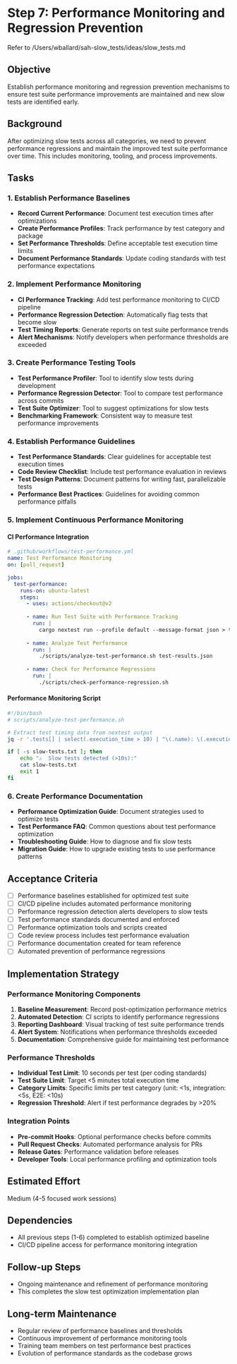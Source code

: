 # Step 7: Performance Monitoring and Regression Prevention

Refer to /Users/wballard/sah-slow_tests/ideas/slow_tests.md

## Objective
Establish performance monitoring and regression prevention mechanisms to ensure test suite performance improvements are maintained and new slow tests are identified early.

## Background
After optimizing slow tests across all categories, we need to prevent performance regressions and maintain the improved test suite performance over time. This includes monitoring, tooling, and process improvements.

## Tasks

### 1. Establish Performance Baselines
- **Record Current Performance**: Document test execution times after optimizations
- **Create Performance Profiles**: Track performance by test category and package
- **Set Performance Thresholds**: Define acceptable test execution time limits  
- **Document Performance Standards**: Update coding standards with test performance expectations

### 2. Implement Performance Monitoring
- **CI Performance Tracking**: Add test performance monitoring to CI/CD pipeline
- **Performance Regression Detection**: Automatically flag tests that become slow
- **Test Timing Reports**: Generate reports on test suite performance trends
- **Alert Mechanisms**: Notify developers when performance thresholds are exceeded

### 3. Create Performance Testing Tools
- **Test Performance Profiler**: Tool to identify slow tests during development
- **Performance Regression Detector**: Tool to compare test performance across commits
- **Test Suite Optimizer**: Tool to suggest optimizations for slow tests
- **Benchmarking Framework**: Consistent way to measure test performance improvements

### 4. Establish Performance Guidelines
- **Test Performance Standards**: Clear guidelines for acceptable test execution times
- **Code Review Checklist**: Include test performance evaluation in reviews
- **Test Design Patterns**: Document patterns for writing fast, parallelizable tests
- **Performance Best Practices**: Guidelines for avoiding common performance pitfalls

### 5. Implement Continuous Performance Monitoring

#### CI Performance Integration
```yaml
# .github/workflows/test-performance.yml
name: Test Performance Monitoring
on: [pull_request]

jobs:
  test-performance:
    runs-on: ubuntu-latest
    steps:
      - uses: actions/checkout@v2
      
      - name: Run Test Suite with Performance Tracking
        run: |
          cargo nextest run --profile default --message-format json > test-results.json
          
      - name: Analyze Test Performance
        run: |
          ./scripts/analyze-test-performance.sh test-results.json
          
      - name: Check for Performance Regressions
        run: |
          ./scripts/check-performance-regression.sh
```

#### Performance Monitoring Script
```bash
#!/bin/bash
# scripts/analyze-test-performance.sh

# Extract test timing data from nextest output
jq -r '.tests[] | select(.execution_time > 10) | "\(.name): \(.execution_time)s"' test-results.json > slow-tests.txt

if [ -s slow-tests.txt ]; then
    echo "⚠️  Slow tests detected (>10s):"
    cat slow-tests.txt
    exit 1
fi
```

### 6. Create Performance Documentation
- **Performance Optimization Guide**: Document strategies used to optimize tests
- **Test Performance FAQ**: Common questions about test performance optimization
- **Troubleshooting Guide**: How to diagnose and fix slow tests
- **Migration Guide**: How to upgrade existing tests to use performance patterns

## Acceptance Criteria
- [ ] Performance baselines established for optimized test suite
- [ ] CI/CD pipeline includes automated performance monitoring
- [ ] Performance regression detection alerts developers to slow tests
- [ ] Test performance standards documented and enforced
- [ ] Performance optimization tools and scripts created
- [ ] Code review process includes test performance evaluation
- [ ] Performance documentation created for team reference
- [ ] Automated prevention of performance regressions

## Implementation Strategy

### Performance Monitoring Components
1. **Baseline Measurement**: Record post-optimization performance metrics
2. **Automated Detection**: CI scripts to identify performance regressions
3. **Reporting Dashboard**: Visual tracking of test suite performance trends  
4. **Alert System**: Notifications when performance thresholds exceeded
5. **Documentation**: Comprehensive guide for maintaining test performance

### Performance Thresholds
- **Individual Test Limit**: 10 seconds per test (per coding standards)
- **Test Suite Limit**: Target <5 minutes total execution time
- **Category Limits**: Specific limits per test category (unit: <1s, integration: <5s, E2E: <10s)
- **Regression Threshold**: Alert if test performance degrades by >20%

### Integration Points
- **Pre-commit Hooks**: Optional performance checks before commits
- **Pull Request Checks**: Automated performance analysis for PRs
- **Release Gates**: Performance validation before releases
- **Developer Tools**: Local performance profiling and optimization tools

## Estimated Effort
Medium (4-5 focused work sessions)

## Dependencies
- All previous steps (1-6) completed to establish optimized baseline
- CI/CD pipeline access for performance monitoring integration

## Follow-up Steps
- Ongoing maintenance and refinement of performance monitoring
- This completes the slow test optimization implementation plan

## Long-term Maintenance
- Regular review of performance baselines and thresholds
- Continuous improvement of performance monitoring tools
- Training team members on test performance best practices
- Evolution of performance standards as the codebase grows